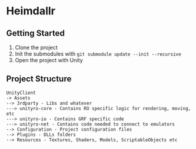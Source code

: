 # Heimdallr

## Getting Started

1. Clone the project
2. Init the submodules with `git submodule update --init --recursive`
3. Open the project with Unity

## Project Structure

```
UnityClient
-> Assets
--> 3rdparty - Libs and whatever
---> unityro-core - Contains RO specific logic for rendering, moving, etc
---> unityro-io - Contains GRF specific code
---> unityro-net - Contains code needed to connect to emulators
--> Configuration - Project configuration files
--> Plugins - DLLs folders
--> Resources - Textures, Shaders, Models, ScriptableObjects etc
